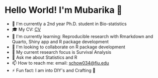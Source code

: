 # Hello World! I'm Mubarika 👋

-   🔭 I'm currently a 2nd year Ph.D. student in Bio-statistics
-   🎓 My CV: [CV](https://mubarika.quarto.pub/sultana-mubarika-rahman-chowdhury/)
-   🌱 I'm currently learning: Reproducible research with Rmarkdown and Quarto, Shiny app and R package development
-   👯 I'm looking to collaborate on R package development
-   🌱 My current research focus is Survival Analysis 
-   💬 Ask me about Statistics and R
-   📫 How to reach me:  email: schow034@fiu.edu
-   ⚡ Fun fact: I  am  into DIY's and  Crafting 🎨
